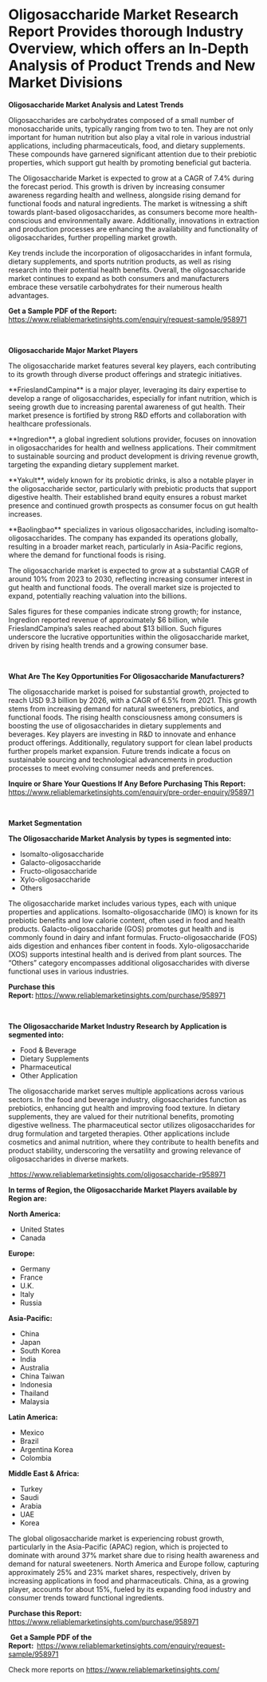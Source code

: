 <p><h1>Oligosaccharide Market Research Report Provides thorough Industry Overview, which offers an In-Depth Analysis of Product Trends and New Market Divisions</h1></p><p><strong>Oligosaccharide Market Analysis and Latest Trends</strong></p>
<p><p>Oligosaccharides are carbohydrates composed of a small number of monosaccharide units, typically ranging from two to ten. They are not only important for human nutrition but also play a vital role in various industrial applications, including pharmaceuticals, food, and dietary supplements. These compounds have garnered significant attention due to their prebiotic properties, which support gut health by promoting beneficial gut bacteria.</p><p>The Oligosaccharide Market is expected to grow at a CAGR of 7.4% during the forecast period. This growth is driven by increasing consumer awareness regarding health and wellness, alongside rising demand for functional foods and natural ingredients. The market is witnessing a shift towards plant-based oligosaccharides, as consumers become more health-conscious and environmentally aware. Additionally, innovations in extraction and production processes are enhancing the availability and functionality of oligosaccharides, further propelling market growth.</p><p>Key trends include the incorporation of oligosaccharides in infant formula, dietary supplements, and sports nutrition products, as well as rising research into their potential health benefits. Overall, the oligosaccharide market continues to expand as both consumers and manufacturers embrace these versatile carbohydrates for their numerous health advantages.</p></p>
<p><strong>Get a Sample PDF of the Report:&nbsp;</strong> <a href="https://www.reliablemarketinsights.com/enquiry/request-sample/958971?utm_campaign=2210&utm_medium=2&utm_source=Github&utm_content=ia&utm_term=02042025&utm_id=oligosaccharide">https://www.reliablemarketinsights.com/enquiry/request-sample/958971</a></p>
<p>&nbsp;</p>
<p><strong>Oligosaccharide Major Market Players</strong></p>
<p><p>The oligosaccharide market features several key players, each contributing to its growth through diverse product offerings and strategic initiatives. </p><p>**FrieslandCampina** is a major player, leveraging its dairy expertise to develop a range of oligosaccharides, especially for infant nutrition, which is seeing growth due to increasing parental awareness of gut health. Their market presence is fortified by strong R&D efforts and collaboration with healthcare professionals.</p><p>**Ingredion**, a global ingredient solutions provider, focuses on innovation in oligosaccharides for health and wellness applications. Their commitment to sustainable sourcing and product development is driving revenue growth, targeting the expanding dietary supplement market.</p><p>**Yakult**, widely known for its probiotic drinks, is also a notable player in the oligosaccharide sector, particularly with prebiotic products that support digestive health. Their established brand equity ensures a robust market presence and continued growth prospects as consumer focus on gut health increases.</p><p>**Baolingbao** specializes in various oligosaccharides, including isomalto-oligosaccharides. The company has expanded its operations globally, resulting in a broader market reach, particularly in Asia-Pacific regions, where the demand for functional foods is rising.</p><p>The oligosaccharide market is expected to grow at a substantial CAGR of around 10% from 2023 to 2030, reflecting increasing consumer interest in gut health and functional foods. The overall market size is projected to expand, potentially reaching valuation into the billions.</p><p>Sales figures for these companies indicate strong growth; for instance, Ingredion reported revenue of approximately $6 billion, while FrieslandCampina’s sales reached about $13 billion. Such figures underscore the lucrative opportunities within the oligosaccharide market, driven by rising health trends and a growing consumer base.</p></p>
<p>&nbsp;</p>
<p><strong>What Are The Key Opportunities For Oligosaccharide Manufacturers?</strong></p>
<p><p>The oligosaccharide market is poised for substantial growth, projected to reach USD 9.3 billion by 2026, with a CAGR of 6.5% from 2021. This growth stems from increasing demand for natural sweeteners, prebiotics, and functional foods. The rising health consciousness among consumers is boosting the use of oligosaccharides in dietary supplements and beverages. Key players are investing in R&D to innovate and enhance product offerings. Additionally, regulatory support for clean label products further propels market expansion. Future trends indicate a focus on sustainable sourcing and technological advancements in production processes to meet evolving consumer needs and preferences.</p></p>
<p><strong>Inquire or Share Your Questions If Any Before Purchasing This Report:</strong> <a href="https://www.reliablemarketinsights.com/enquiry/pre-order-enquiry/958971?utm_campaign=2210&utm_medium=2&utm_source=Github&utm_content=ia&utm_term=02042025&utm_id=oligosaccharide">https://www.reliablemarketinsights.com/enquiry/pre-order-enquiry/958971</a></p>
<p>&nbsp;</p>
<p><strong>Market Segmentation</strong></p>
<p><strong>The Oligosaccharide Market Analysis by types is segmented into:</strong></p>
<p><ul><li>Isomalto-oligosaccharide</li><li>Galacto-oligosaccharide</li><li>Fructo-oligosaccharide</li><li>Xylo-oligosaccharide</li><li>Others</li></ul></p>
<p><p>The oligosaccharide market includes various types, each with unique properties and applications. Isomalto-oligosaccharide (IMO) is known for its prebiotic benefits and low calorie content, often used in food and health products. Galacto-oligosaccharide (GOS) promotes gut health and is commonly found in dairy and infant formulas. Fructo-oligosaccharide (FOS) aids digestion and enhances fiber content in foods. Xylo-oligosaccharide (XOS) supports intestinal health and is derived from plant sources. The “Others” category encompasses additional oligosaccharides with diverse functional uses in various industries.</p></p>
<p><strong>Purchase this Report:&nbsp;</strong><a href="https://www.reliablemarketinsights.com/purchase/958971?utm_campaign=2210&utm_medium=2&utm_source=Github&utm_content=ia&utm_term=02042025&utm_id=oligosaccharide">https://www.reliablemarketinsights.com/purchase/958971</a></p>
<p>&nbsp;</p>
<p><strong>The Oligosaccharide Market Industry Research by Application is segmented into:</strong></p>
<p><ul><li>Food & Beverage</li><li>Dietary Supplements</li><li>Pharmaceutical</li><li>Other Application</li></ul></p>
<p><p>The oligosaccharide market serves multiple applications across various sectors. In the food and beverage industry, oligosaccharides function as prebiotics, enhancing gut health and improving food texture. In dietary supplements, they are valued for their nutritional benefits, promoting digestive wellness. The pharmaceutical sector utilizes oligosaccharides for drug formulation and targeted therapies. Other applications include cosmetics and animal nutrition, where they contribute to health benefits and product stability, underscoring the versatility and growing relevance of oligosaccharides in diverse markets.</p></p>
<p><a href="https://www.reliablemarketinsights.com/oligosaccharide-r958971?utm_campaign=2210&utm_medium=2&utm_source=Github&utm_content=ia&utm_term=02042025&utm_id=oligosaccharide">&nbsp;https://www.reliablemarketinsights.com/oligosaccharide-r958971</a></p>
<p><strong>In terms of Region, the Oligosaccharide Market Players available by Region are:</strong></p>
<p>
    <p> <strong> North America: </strong>
        <ul>
            <li>United States</li>
            <li>Canada</li>
        </ul>
        </p> 
    <p> <strong> Europe: </strong>
        <ul>
            <li>Germany</li>
            <li>France</li>
            <li>U.K.</li>
            <li>Italy</li>
            <li>Russia</li>
        </ul>
        </p> 
    <p> <strong> Asia-Pacific: </strong>
        <ul>
            <li>China</li>
            <li>Japan</li>
            <li>South Korea</li>
            <li>India</li>
            <li>Australia</li>
            <li>China Taiwan</li>
            <li>Indonesia</li>
            <li>Thailand</li>
            <li>Malaysia</li>
        </ul>
        </p> 
    <p> <strong> Latin America: </strong>
        <ul>
            <li>Mexico</li>
            <li>Brazil</li>
            <li>Argentina Korea</li>
            <li>Colombia</li>
        </ul>
        </p> 
    <p> <strong> Middle East & Africa: </strong>
        <ul>
            <li>Turkey</li>
            <li>Saudi</li>
            <li>Arabia</li>
            <li>UAE</li>
            <li>Korea</li>
        </ul>
    </p>
    </p>
<p><p>The global oligosaccharide market is experiencing robust growth, particularly in the Asia-Pacific (APAC) region, which is projected to dominate with around 37% market share due to rising health awareness and demand for natural sweeteners. North America and Europe follow, capturing approximately 25% and 23% market shares, respectively, driven by increasing applications in food and pharmaceuticals. China, as a growing player, accounts for about 15%, fueled by its expanding food industry and consumer trends toward functional ingredients.</p></p>
<p><strong>Purchase this Report: </strong><a href="https://www.reliablemarketinsights.com/purchase/958971?utm_campaign=2210&utm_medium=2&utm_source=Github&utm_content=ia&utm_term=02042025&utm_id=oligosaccharide">https://www.reliablemarketinsights.com/purchase/958971</a></p>
<p>&nbsp;<strong>Get a Sample PDF of the Report:&nbsp;&nbsp;</strong><a href="https://www.reliablemarketinsights.com/enquiry/request-sample/958971?utm_campaign=2210&utm_medium=2&utm_source=Github&utm_content=ia&utm_term=02042025&utm_id=oligosaccharide">https://www.reliablemarketinsights.com/enquiry/request-sample/958971</a></p>
<p><strong></strong></p>
<p>Check more reports on <a href="https://www.reliablemarketinsights.com/?utm_campaign=2210&utm_medium=2&utm_source=Github&utm_content=ia&utm_term=02042025&utm_id=oligosaccharide">https://www.reliablemarketinsights.com/</a></p>